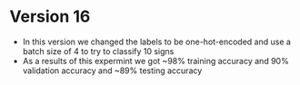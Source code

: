# Version 16

- In this version we changed the labels to be one-hot-encoded and use a batch size of 4 to try to classify 10 signs
- As a results of this expermint we got ~98% training accuracy and 90% validation accuracy and ~89% testing accuracy
